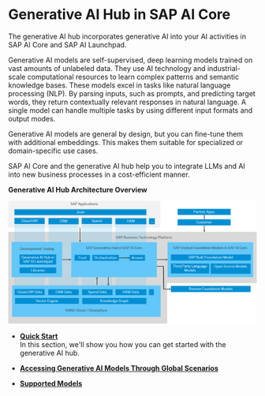 <!-- loio7db524ee75e74bf8b50c167951fe34a5 -->

# Generative AI Hub in SAP AI Core

The generative AI hub incorporates generative AI into your AI activities in SAP AI Core and SAP AI Launchpad.

Generative AI models are self-supervised, deep learning models trained on vast amounts of unlabeled data. They use AI technology and industrial-scale computational resources to learn complex patterns and semantic knowledge bases. These models excel in tasks like natural language processing \(NLP\). By parsing inputs, such as prompts, and predicting target words, they return contextually relevant responses in natural language. A single model can handle multiple tasks by using different input formats and output modes.

Generative AI models are general by design, but you can fine-tune them with additional embeddings. This makes them suitable for specialized or domain-specific use cases.

SAP AI Core and the generative AI hub help you to integrate LLMs and AI into new business processes in a cost-efficient manner.

  
  
**Generative AI Hub Architecture Overview**

![](images/LLM_Infrastructure_8b7110e.png "Generative AI Hub Architecture Overview")

-   **[Quick Start](quick-start-ef03b58.md "In this section, we'll show you how you can get started with the generative AI hub.")**  
In this section, we'll show you how you can get started with the generative AI hub.
-   **[Accessing Generative AI Models Through Global Scenarios](accessing-generative-ai-models-through-global-scenarios-4ca11f6.md "")**  

-   **[Supported Models](supported-models-509e588.md "")**  


